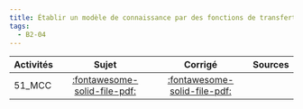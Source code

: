 ```yaml
---
title: Établir un modèle de connaissance par des fonctions de transfert. 
tags:
  - B2-04
---
```

[comment]: <> (Généré automatiquement par make_all_activitess.py, creation_fichiers_activites)

| Activités | Sujet | Corrigé | Sources  | 
| :-------------- | :---: | :-----: | :------: | 
| 51_MCC | [:fontawesome-solid-file-pdf:](http://xpessoles-cpge.fr/pdf/51_MCC_Sujet.pdf) | [:fontawesome-solid-file-pdf:](http://xpessoles-cpge.fr/pdf/51_MCC_Corrige.pdf) | 

